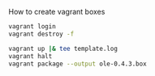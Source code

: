 How to create vagrant boxes

```sh
vagrant login
vagrant destroy -f

vagrant up |& tee template.log
vagrant halt
vagrant package --output ole-0.4.3.box
```
